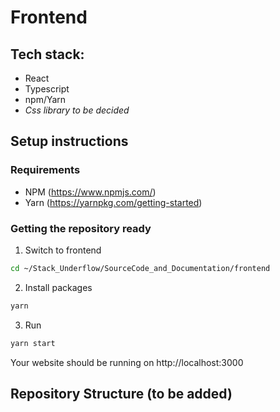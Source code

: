 # Frontend

## Tech stack:
- React
- Typescript
- npm/Yarn
- _Css library to be decided_

## Setup instructions

### Requirements
- NPM (https://www.npmjs.com/)
- Yarn (https://yarnpkg.com/getting-started)

### Getting the repository ready
1. Switch to frontend
```sh
cd ~/Stack_Underflow/SourceCode_and_Documentation/frontend
```

2. Install packages
```sh
yarn
```

3. Run
```sh
yarn start
```

Your website should be running on http://localhost:3000

## Repository Structure (to be added)
